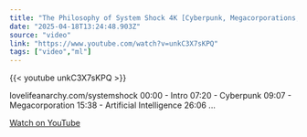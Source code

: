 ```yaml
---
title: "The Philosophy of System Shock 4K [Cyberpunk, Megacorporations, Artificial Intelligence]"
date: "2025-04-18T13:24:48.903Z"
source: "video"
link: "https://www.youtube.com/watch?v=unkC3X7sKPQ"
tags: ["video","ml"]
---
```


{{< youtube unkC3X7sKPQ >}}

lovelifeanarchy.com/systemshock 00:00 - Intro 07:20 - Cyberpunk 09:07 - Megacorporation 15:38 - Artificial Intelligence 26:06 ...

[Watch on YouTube](https://www.youtube.com/watch?v=unkC3X7sKPQ)
